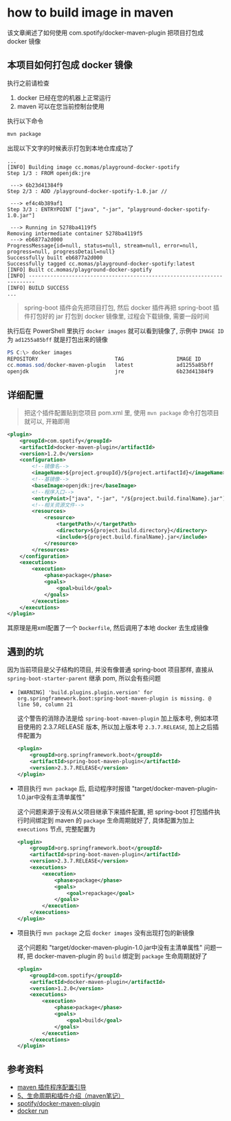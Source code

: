 # how to build image in maven

该文章阐述了如何使用 com.spotify/docker-maven-plugin 把项目打包成 docker 镜像

## 本项目如何打包成 docker 镜像

执行之前请检查

1. docker 已经在您的机器上正常运行
2. maven 可以在您当前控制台使用

执行以下命令

```bash
mvn package
```

出现以下文字的时候表示打包到本地仓库成功了
```
...
[INFO] Building image cc.momas/playground-docker-spotify
Step 1/3 : FROM openjdk:jre

 ---> 6b23d41384f9
Step 2/3 : ADD /playground-docker-spotify-1.0.jar //

 ---> ef4c4b389af1
Step 3/3 : ENTRYPOINT ["java", "-jar", "playground-docker-spotify-1.0.jar"]

 ---> Running in 5278ba4119f5
Removing intermediate container 5278ba4119f5
 ---> eb6877a2d000
ProgressMessage{id=null, status=null, stream=null, error=null, progress=null, progressDetail=null}
Successfully built eb6877a2d000
Successfully tagged cc.momas/playground-docker-spotify:latest
[INFO] Built cc.momas/playground-docker-spotify
[INFO] ------------------------------------------------------------------------
[INFO] BUILD SUCCESS
...
```

> spring-boot 插件会先把项目打包, 然后 docker 插件再把 spring-boot 插件打包好的 jar 打包到 docker 镜像里, 过程会下载镜像, 需要一段时间

执行后在 PowerShell 里执行 `docker images` 就可以看到镜像了, 示例中 `IMAGE ID` 为 `ad1255a85bff` 就是打包出来的镜像 

```PowerShell
PS C:\> docker images
REPOSITORY                         TAG                 IMAGE ID            CREATED             SIZE
cc.momas.sod/docker-maven-plugin   latest              ad1255a85bff        30 seconds ago      495MB
openjdk                            jre                 6b23d41384f9        5 months ago        479MB
```

## 详细配置

> 把这个插件配置贴到您项目 pom.xml 里, 使用 `mvn package` 命令打包项目就可以, 开箱即用

```xml
<plugin>
    <groupId>com.spotify</groupId>
    <artifactId>docker-maven-plugin</artifactId>
    <version>1.2.0</version>
    <configuration>
        <!--镜像名-->
        <imageName>${project.groupId}/${project.artifactId}</imageName>
        <!--基镜像-->
        <baseImage>openjdk:jre</baseImage>
        <!--程序入口-->
        <entryPoint>["java", "-jar", "/${project.build.finalName}.jar"]</entryPoint>
        <!--相关资源文件-->
        <resources>
            <resource>
                <targetPath>/</targetPath>
                <directory>${project.build.directory}</directory>
                <include>${project.build.finalName}.jar</include>
            </resource>
        </resources>
    </configuration>
    <executions>
        <execution>
            <phase>package</phase>
            <goals>
                <goal>build</goal>
            </goals>
        </execution>
    </executions>
</plugin>
```

其原理是用xml配置了一个 `Dockerfile`, 然后调用了本地 docker 去生成镜像

## 遇到的坑

因为当前项目是父子结构的项目, 并没有像普通 spring-boot 项目那样, 直接从 `spring-boot-starter-parent` 继承 pom, 所以会有些问题

- `[WARNING] 'build.plugins.plugin.version' for org.springframework.boot:spring-boot-maven-plugin is missing. @ line 50, column 21`

    这个警告的消除办法是给 `spring-boot-maven-plugin` 加上版本号, 例如本项目使用的 2.3.7.RELEASE 版本, 所以加上版本号 `2.3.7.RELEASE`,
    加上之后插件配置为

    ```xml
    <plugin>
        <groupId>org.springframework.boot</groupId>
        <artifactId>spring-boot-maven-plugin</artifactId>
        <version>2.3.7.RELEASE</version>
    </plugin>
    ```

- 项目执行 `mvn package` 后, 启动程序时报错 "target/docker-maven-plugin-1.0.jar中没有主清单属性"

    这个问题来源于没有从父项目继承下来插件配置, 把 spring-boot 打包插件执行时间绑定到 maven 的 `package` 生命周期就好了,
    具体配置为加上 `executions` 节点, 完整配置为

    ```xml
    <plugin>
        <groupId>org.springframework.boot</groupId>
        <artifactId>spring-boot-maven-plugin</artifactId>
        <version>2.3.7.RELEASE</version>
        <executions>
            <execution>
                <phase>package</phase>
                <goals>
                    <goal>repackage</goal>
                </goals>
            </execution>
        </executions>
    </plugin>
    ```

- 项目执行 `mvn package` 之后 `docker images` 没有出现打包的新镜像

    这个问题和  "target/docker-maven-plugin-1.0.jar中没有主清单属性" 问题一样, 把 docker-maven-plugin
    的 `build` 绑定到 `package` 生命周期就好了

    ```xml
    <plugin>
        <groupId>com.spotify</groupId>
        <artifactId>docker-maven-plugin</artifactId>
        <version>1.2.0</version>
        <executions>
            <execution>
                <phase>package</phase>
                <goals>
                    <goal>build</goal>
                </goals>
            </execution>
        </executions>
    </plugin>
    ```

## 参考资料

- [maven 插件程序配置引导](http://ifeve.com/maven-guide-configuring-plugins/)
- [5、生命周期和插件介绍（maven笔记）](https://www.jianshu.com/p/403e0a40c966)
- [spotify/docker-maven-plugin](https://github.com/spotify/docker-maven-plugin)
- [docker run](https://docs.docker.com/engine/reference/commandline/run/)
